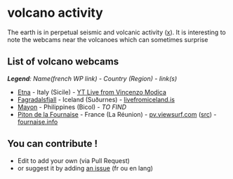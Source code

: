 # volcano activity

The earth is in perpetual seismic and volcanic activity ([x](https://twitter.com/search?q=volcano&src=typed_query)). It is interesting to note the webcams near the volcanoes which can sometimes surprise

## List of volcano webcams

***Legend**: Name(french WP link) - Country (Region) - link(s)*
* [Etna](https://fr.wikipedia.org/wiki/Etna) - Italy (Sicile) - [YT Live from Vincenzo Modica](https://www.youtube.com/watch?v=cIMW_h-_X2k)
* [Fagradalsfjall](https://fr.wikipedia.org/wiki/Fagradalsfjall) - Iceland (Suðurnes) - [livefromiceland.is](https://livefromiceland.is/webcams/fagradalsfjall/)
* [Mayon](https://fr.wikipedia.org/wiki/Mayon) - Philippines (Bicol) - *TO FIND*
* [Piton de la Fournaise](https://fr.wikipedia.org/wiki/Piton_de_la_Fournaise) - France (La Réunion) - [pv.viewsurf.com](https://pv.viewsurf.com/1984/Piton-de-la-fournaise-video?i=NzI4NDp1bmRlZmluZWQ) ([src](https://www.reunion.fr/organisez/webcams/webcam-volcan-piton-de-la-fournaise/)) - [fournaise.info](https://fournaise.info/webcams-piton-de-la-fournaise-reunion/)


## You can contribute !

- Edit to add your own (via Pull Request)
- or suggest it by adding [an issue](https://github.com/boly38/volcano-activity/issues) (fr ou en lang)
